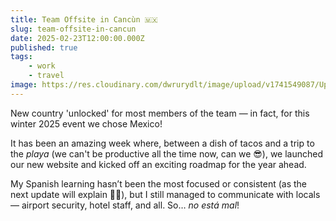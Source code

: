```yaml
---
title: Team Offsite in Cancùn 🇲🇽
slug: team-offsite-in-cancun
date: 2025-02-23T12:00:00.000Z
published: true
tags:
    - work
    - travel
image: https://res.cloudinary.com/dwrurydlt/image/upload/v1741549087/Updates/cancun_urcocl.webp
---
```


New country 'unlocked' for most members of the team — in fact, for this winter 2025 event we chose Mexico!

It has been an amazing week where, between a dish of tacos and a trip to the _playa_ (we can't be productive all the time now, can we 😎), we launched our new website and kicked off an exciting roadmap for the year ahead.

My Spanish learning hasn’t been the most focused or consistent (as the next update will explain 🤦‍♀️), but I still managed to communicate with locals — airport security, hotel staff, and all. So… _no está mal_!
